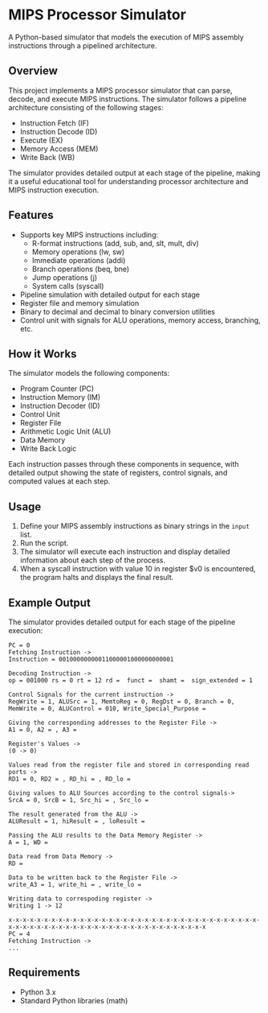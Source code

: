 # MIPS Processor Simulator

A Python-based simulator that models the execution of MIPS assembly instructions through a pipelined architecture.

## Overview

This project implements a MIPS processor simulator that can parse, decode, and execute MIPS instructions. The simulator follows a pipeline architecture consisting of the following stages:
- Instruction Fetch (IF)
- Instruction Decode (ID)
- Execute (EX)
- Memory Access (MEM)
- Write Back (WB)

The simulator provides detailed output at each stage of the pipeline, making it a useful educational tool for understanding processor architecture and MIPS instruction execution.

## Features

- Supports key MIPS instructions including:
  - R-format instructions (add, sub, and, slt, mult, div)
  - Memory operations (lw, sw)
  - Immediate operations (addi)
  - Branch operations (beq, bne)
  - Jump operations (j)
  - System calls (syscall)
- Pipeline simulation with detailed output for each stage
- Register file and memory simulation
- Binary to decimal and decimal to binary conversion utilities
- Control unit with signals for ALU operations, memory access, branching, etc.

## How it Works

The simulator models the following components:
- Program Counter (PC)
- Instruction Memory (IM)
- Instruction Decoder (ID)
- Control Unit
- Register File
- Arithmetic Logic Unit (ALU)
- Data Memory
- Write Back Logic

Each instruction passes through these components in sequence, with detailed output showing the state of registers, control signals, and computed values at each step.

## Usage

1. Define your MIPS assembly instructions as binary strings in the `input` list.
2. Run the script.
3. The simulator will execute each instruction and display detailed information about each step of the process.
4. When a syscall instruction with value 10 in register $v0 is encountered, the program halts and displays the final result.

## Example Output

The simulator provides detailed output for each stage of the pipeline execution:

```
PC = 0
Fetching Instruction ->
Instruction = 00100000000011000001000000000001

Decoding Instruction ->
op = 001000 rs = 0 rt = 12 rd =  funct =  shamt =  sign_extended = 1

Control Signals for the current instruction ->
RegWrite = 1, ALUSrc = 1, MemtoReg = 0, RegDst = 0, Branch = 0, MemWrite = 0, ALUControl = 010, Write_Special_Purpose = 

Giving the corresponding addresses to the Register File ->
A1 = 0, A2 = , A3 = 

Register's Values -> 
(0 -> 0) 

Values read from the register file and stored in corresponding read ports ->
RD1 = 0, RD2 = , RD_hi = , RD_lo = 

Giving values to ALU Sources according to the control signals->
SrcA = 0, SrcB = 1, Src_hi = , Src_lo = 

The result generated from the ALU ->
ALUResult = 1, hiResult = , loResult = 

Passing the ALU results to the Data Memory Register ->
A = 1, WD = 

Data read from Data Memory ->
RD = 

Data to be written back to the Register File ->
write_A3 = 1, write_hi = , write_lo = 

Writing data to correspoding register ->
Writing 1 -> 12

x-x-x-x-x-x-x-x-x-x-x-x-x-x-x-x-x-x-x-x-x-x-x-x-x-x-x-x-x-x-x-x-x-x-x-x-x-x-x-x-x-x-x-x-x-x-x-x-x-x-x-x-x-x-x-x-x-x-x-x-x-x-x
PC = 4
Fetching Instruction ->
...
```

## Requirements

- Python 3.x
- Standard Python libraries (math)
